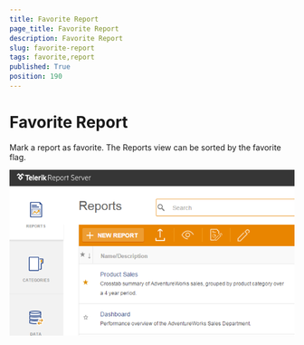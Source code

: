 ```yaml
---
title: Favorite Report
page_title: Favorite Report
description: Favorite Report
slug: favorite-report
tags: favorite,report
published: True
position: 190
---
```


# Favorite Report



Mark a report as favorite. The Reports view can be sorted by the favorite flag.

![favorite report](../images/report-server-images/reports-management/favorite-report.png)